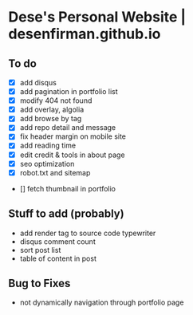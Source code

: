 # Dese's Personal Website | desenfirman.github.io


## To do
- [x] add disqus
- [x] add pagination in portfolio list
- [x] modify 404 not found
- [x] add overlay, algolia
- [x] add browse by tag
- [x] add repo detail and message
- [x] fix header margin on mobile site
- [x] add reading time
- [x] edit credit & tools in about page
- [x] seo optimization
- [x] robot.txt and sitemap
- [] fetch thumbnail in portfolio

## Stuff to add (probably)
- add render tag to source code typewriter
- disqus comment count
- sort post list
- table of content in post

## Bug to Fixes
- not dynamically navigation through portfolio page